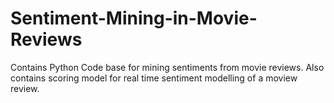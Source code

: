 # Sentiment-Mining-in-Movie-Reviews
Contains Python Code base for mining sentiments from movie reviews. Also contains scoring model for real time sentiment modelling of a moview review.
